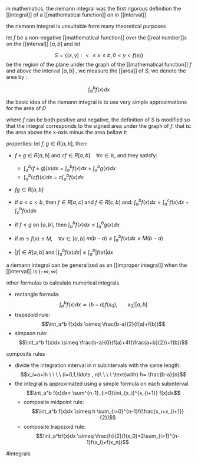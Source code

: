 in mathematics, the riemann integral was the first rigorous definition the [[integral]] of a [[mathematical function]] on in [[interval]]

the riemann integral is unsuitable form many theoretical purposes

let $f$ be a non-negative  [[mathematical function]] over the [[real number]]s  on the [[interval]] $[a,b]$ and let 

$$S=\{(x,y) : <\leq x\leq b, 0<y<f(x)\}$$
be the region of the plane under the graph of the [[mathematical function]] $f$ and above the interval  $[a,b]$ , we measure the [[area]] of $S$, we denote the area by :

$$\int^b_af(x)dx$$

the basic idea of the riemann integral is to use very simple approximations for the area of $D$

where $f$ can be both positive and negative, the definition of $S$ is modified so that the integral corresponds to the signed  area under the graph of $f$: that is: the area above the x-axis minus the area bellow it

properties:
let $f,g\in R[a,b]$, then:
- $f\pm g \in R[a,b]$ and $cf\in R[a,b] \ \ \ \ \forall c\in \mathbb{R}$, and they satisfy:
	-  $\int_a^b(f\pm g)(x)dx=\int_a^b f(x)dx \pm \int_a^b g(x)dx$
	-  $\int_a^b (cf)(x)dx= c\int_a^b f(x)dx$
	 
- $fg\in R[a,b]$

- if $a<c<b$, then $f\in R[a,c]$ and $f\in R[c,b]$ and:
	$\int_a^b f(x)dx=\int_a^c f(x)dx+\int_c^b f(x)dx$
-  if $f\leq g$ on $[a,b]$, then $\int_a^bf(x)dx \leq \int_a^b g(x)dx$
-  if $m\leq f(x)\leq M, \ \ \ \ \forall x\in [a,b]$
		$m(b-a)\leq \int_a^bf(x)dx\leq M(b-a)$
- $|f|\in R[a,b]$ and $\left| \int_a^bf(x)dx \right|\leq \int_a^b |f(x)|dx$ 

a riemann integral can be generalized as an  [[improper integral]] when the [[interval]] is $(-\infty , \infty)$

other formulas to calculate numerical integrals
- rectangle formula: $$\int_a^bf(x)dx\simeq (b-a)f(x_0), \ \ \ \ \ \ \ x_0\int [a,b]$$
- trapezoid rule: $$\int_a^b f(x)dx \simeq \frac{b-a}{2}(f(a)+f(b))$$
- simpson rule: $$\int_a^b f(x)dx \simeq \frac{b-a}{6}(f(a)+4f(\frac{a+b}{2})+f(b))$$

composite rules
- divide the integration interval in $n$ subintervals with the same length: $$x_i=a+ih \ \ \ \ (i=0,1,\ldots , n)\ \ \ \  \text{with} h= \frac{b-a}{n}$$
- the integral is approximated using a simple formula on each subinterval $$\int_a^b f(x)dx= \sum^{n-1}_{i=0}\int_{x_i}^{x_{i+1}} f(x)dx$$
	- composite midpoint rule: $$\int_a^b f(x)dx \simeq h \sum_{i=0}^{n-1}f(\frac{x_i+x_{i+1}}{2})$$
	- composite trapezoid rule: $$\int_a^bf(x)dx \simeq \frac{h}{2}(f(x_0)+2\sum_{i=1}^{n-1}f(x_i)+f(x_n))$$

#integrals 
